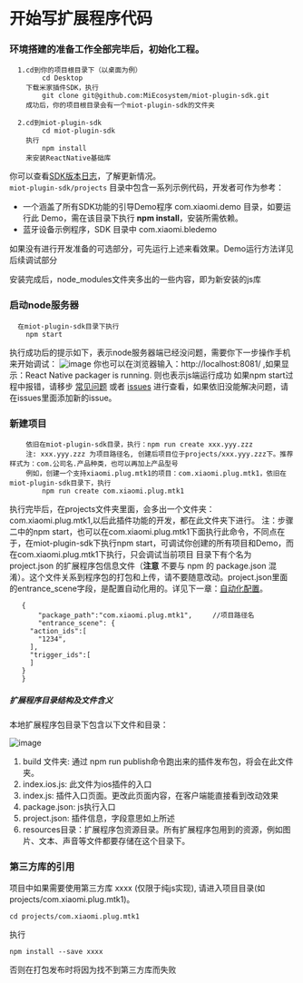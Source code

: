 # 开始写扩展程序代码

### 环境搭建的准备工作全部完毕后，初始化工程。

```
  1.cd到你的项目根目录下（以桌面为例）
		cd Desktop
	下载米家插件SDK，执行
		git clone git@github.com:MiEcosystem/miot-plugin-sdk.git
	成功后，你的项目根目录会有一个miot-plugin-sdk的文件夹

  2.cd到miot-plugin-sdk
		cd miot-plugin-sdk
	执行
		npm install	 
	来安装ReactNative基础库

```
你可以查看[SDK版本日志](https://github.com/MiEcosystem/miot-plugin-sdk/releases)，了解更新情况。  
`miot-plugin-sdk/projects` 目录中包含一系列示例代码，开发者可作为参考：

- 一个涵盖了所有SDK功能的引导Demo程序 com.xiaomi.demo 目录，如要运行此 Demo，需在该目录下执行 **npm install**，安装所需依赖。
- 蓝牙设备示例程序，SDK 目录中 com.xiaomi.bledemo

如果没有进行开发准备的可选部分，可先运行上述来看效果。Demo运行方法详见后续调试部分

安装完成后，node_modules文件夹多出的一些内容，即为新安装的js库

### 启动node服务器

```
  在miot-plugin-sdk目录下执行
  	npm start
```
执行成功后的提示如下，表示node服务器端已经没问题，需要你下一步操作手机来开始调试：
![image](http://cdn.cnbj0.fds.api.mi-img.com/miio.files/commonfile_jpg_c05915d5c02cd8a7d92585303eafa667.jpg)
你也可以在浏览器输入：http://localhost:8081/ ,如果显示：React Native packager is running. 则也表示js端运行成功
如果npm start过程中报错，请移步 [常见问题](https://iot.mi.com/new/guide.html?file=05-%E7%B1%B3%E5%AE%B6%E6%89%A9%E5%B1%95%E7%A8%8B%E5%BA%8F%E5%BC%80%E5%8F%91%E6%8C%87%E5%8D%97/01-%E6%96%B0%E6%89%A9%E5%B1%95%E7%A8%8B%E5%BA%8F%E5%BC%80%E5%8F%91%E6%8C%87%E5%8D%97/23-%E5%B8%B8%E8%A7%81%E9%97%AE%E9%A2%98) 或者 [issues](https://github.com/MiEcosystem/miot-plugin-sdk/issues) 进行查看，如果依旧没能解决问题，请在issues里面添加新的issue。

### 新建项目

```
 	依旧在miot-plugin-sdk目录，执行：npm run create xxx.yyy.zzz
    注: xxx.yyy.zzz 为项目路径名, 创建后项目位于projects/xxx.yyy.zzz下。推荐样式为：com.公司名.产品种类，也可以再加上产品型号
 	例如，创建一个支持xiaomi.plug.mtk1的项目：com.xiaomi.plug.mtk1，依旧在miot-plugin-sdk目录下，执行
	 	npm run create com.xiaomi.plug.mtk1
```
执行完毕后，在projects文件夹里面，会多出一个文件夹：com.xiaomi.plug.mtk1,以后此插件功能的开发，都在此文件夹下进行。
注：步骤二中的npm start，也可以在com.xiaomi.plug.mtk1下面执行此命令，不同点在于，在miot-plugin-sdk下执行npm start，可调试你创建的所有项目和Demo，而在com.xiaomi.plug.mtk1下执行，只会调试当前项目
目录下有个名为 project.json 的扩展程序包信息文件（**注意** 不要与 npm 的 package.json 混淆）。这个文件关系到程序包的打包和上传，请不要随意改动。project.json里面的entrance_scene字段，是配置自动化用的。详见下一章：[自动化配置](https://iot.mi.com/new/guide.html?file=05-%E7%B1%B3%E5%AE%B6%E6%89%A9%E5%B1%95%E7%A8%8B%E5%BA%8F%E5%BC%80%E5%8F%91%E6%8C%87%E5%8D%97/01-%E6%96%B0%E6%89%A9%E5%B1%95%E7%A8%8B%E5%BA%8F%E5%BC%80%E5%8F%91%E6%8C%87%E5%8D%97/02-%e8%87%aa%e5%8a%a8%e5%8c%96%e9%85%8d%e7%bd%ae)。

 ```
	{
		"package_path":"com.xiaomi.plug.mtk1",     //项目路径名
		"entrance_scene": {
      "action_ids":[
        "1234",
      ],
      "trigger_ids":[
      ]
    }
	}
 ```

##### 扩展程序目录结构及文件含义

本地扩展程序包目录下包含以下文件和目录：

![image](http://cdn.cnbj0.fds.api.mi-img.com/miio.files/commonfile_png_8cf0916ba8021a67003bf05bcb99e15e.png)

1. build 文件夹: 通过 npm run publish命令跑出来的插件发布包，将会在此文件夹。
2. index.ios.js: 此文件为ios插件的入口
3. index.js: 插件入口页面。更改此页面内容，在客户端能直接看到改动效果
4. package.json: js执行入口
5. project.json: 插件信息，字段意思如上所述
6. resources目录：扩展程序包资源目录。所有扩展程序包用到的资源，例如图片、文本、声音等文件都要存储在这个目录下。

### 第三方库的引用

项目中如果需要使用第三方库 xxxx (仅限于纯js实现), 请进入项目目录(如 projects/com.xiaomi.plug.mtk1)。
```
cd projects/com.xiaomi.plug.mtk1
```

执行
```
npm install --save xxxx
```

否则在打包发布时将因为找不到第三方库而失败